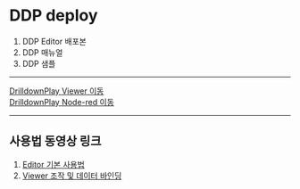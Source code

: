 # DDP deploy

1. DDP Editor 배포본 
2. DDP 매뉴얼
3. DDP 샘플

-----------------------------------
[DrilldownPlay Viewer 이동](http://naon.soxcorp.co.kr/DrilldownPlay/#/main) <br>
[DrilldownPlay Node-red 이동](http://naon.soxcorp.co.kr:11103)

-----------------------------------
## 사용법 동영상 링크
1. [Editor 기본 사용법](https://youtu.be/418EMm-noso) <br>
2. [Viewer 조작 및 데이터 바인딩](https://youtu.be/ydLkaTRWnns) <br>
